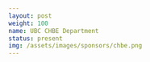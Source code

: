 ```yaml
---
layout: post
weight: 100
name: UBC CHBE Department
status: present
img: /assets/images/sponsors/chbe.png
---
```

